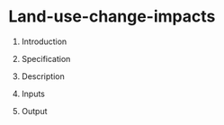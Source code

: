 # Land-use-change-impacts

1. Introduction


2. Specification


3. Description


4. Inputs


5. Output


